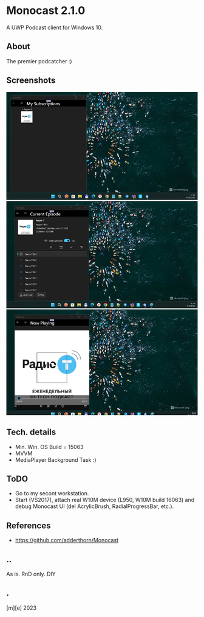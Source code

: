 # Monocast 2.1.0
A UWP Podcast client for Windows 10.

## About
The premier podcatcher :)

## Screenshots
![](Images/shot1.png)
![](Images/shot2.png)
![](Images/shot3.png)


## Tech. details
- Min. Win. OS Build = 15063
- MVVM
- MediaPlayer Background Task :)

## ToDO
- Go to my secont workstation. 
- Start (VS2017), attach real W10M device 
(L950, W10M build 16063) and debug Monocast UI 
(del AcrylicBrush, RadialProgressBar, etc.). 

## References
- https://github.com/adderthorn/Monocast

## ..
As is. RnD only. DIY

## .
[m][e] 2023
